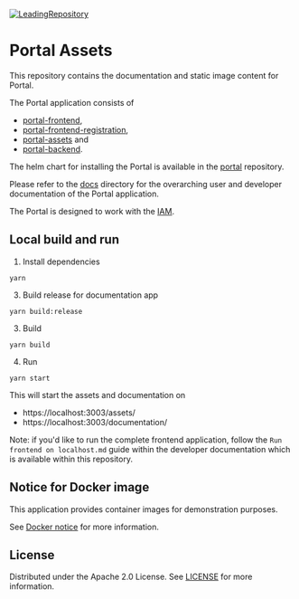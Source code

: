 [![LeadingRepository](https://img.shields.io/badge/Leading_Repository-Portal-blue)](https://github.com/eclipse-tractusx/portal)

# Portal Assets

This repository contains the documentation and static image content for Portal.

The Portal application consists of

- [portal-frontend](https://github.com/eclipse-tractusx/portal-frontend),
- [portal-frontend-registration](https://github.com/eclipse-tractusx/portal-frontend-registration),
- [portal-assets](https://github.com/eclipse-tractusx/portal-assets) and
- [portal-backend](https://github.com/eclipse-tractusx/portal-backend).

The helm chart for installing the Portal is available in the [portal](https://github.com/eclipse-tractusx/portal) repository.

Please refer to the [docs](./docs/) directory for the overarching user and developer documentation of the Portal application.

The Portal is designed to work with the [IAM](https://github.com/eclipse-tractusx/portal-iam).

## Local build and run

1. Install dependencies

```
yarn
```

3. Build release for documentation app

```
yarn build:release
```

3. Build

```
yarn build
```

4. Run

```
yarn start
```

This will start the assets and documentation on

- https://localhost:3003/assets/
- https://localhost:3003/documentation/

Note: if you'd like to run the complete frontend application, follow the `Run frontend on localhost.md` guide within the developer documentation which is available within this repository.

## Notice for Docker image

This application provides container images for demonstration purposes.

See [Docker notice](.conf/notice-assets.md) for more information.

## License

Distributed under the Apache 2.0 License.
See [LICENSE](./LICENSE) for more information.
